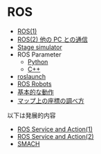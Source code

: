 # ROS

- [ROS(1)](basics_01.md)
- [ROS(2) 他の PC との通信](basics_02.md)
- [Stage simulator](./stage_simulator/Home.md)
- ROS Parameter
  - [Python](parameter_py.md)
  - [C++](parameter_cpp.md)
- [roslaunch](roslaunch.md)
- [ROS Robots](./robots/Home.md)
- [基本的な動作](./basic_behaviors/Home.md)
- [マップ上の座標の調べ方](./how_to_get_coordinates.md)

以下は発展的内容

- [ROS Service and Action(1)](service_action_01.md)
- [ROS Service and Action(2)](service_action_02.md)
- [SMACH](./smach/Home.md)
